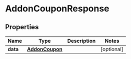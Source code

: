 

# AddonCouponResponse


## Properties

Name | Type | Description | Notes
------------ | ------------- | ------------- | -------------
**data** | [**AddonCoupon**](AddonCoupon.md) |  |  [optional]



